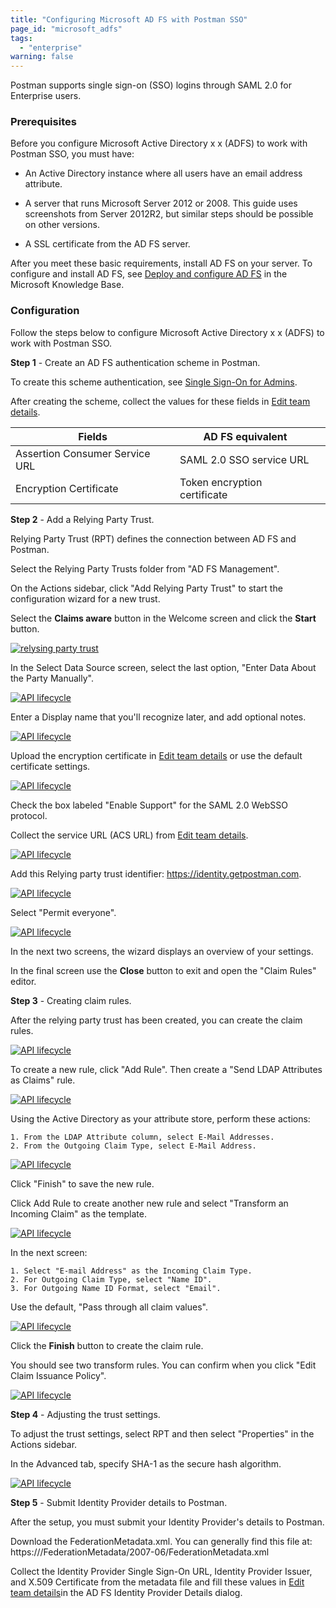 ```yaml
---
title: "Configuring Microsoft AD FS with Postman SSO"
page_id: "microsoft_adfs"
tags: 
  - "enterprise"
warning: false
---
```



Postman supports single sign-on (SSO) logins through SAML 2.0 for Enterprise users.

### Prerequisites

Before you configure Microsoft Active Directory x x (ADFS) to work with Postman SSO, you must have:

* An Active Directory instance where all users have an email address attribute.

* A server that runs Microsoft Server 2012 or 2008. This guide uses screenshots from Server 2012R2,
but similar steps should be possible on other versions.

* A SSL certificate from the AD FS server.

After you meet these basic requirements, install AD FS on your server. To configure and install AD FS, see [Deploy and configure AD FS](https://msdn.microsoft.com/en-us/library/gg188612.aspx) in the Microsoft Knowledge Base.

### Configuration

Follow the steps below to configure Microsoft Active Directory x x (ADFS) to work with Postman SSO.

**Step 1** - Create an AD FS authentication scheme in Postman.

To create this scheme authentication, see [Single Sign-On for Admins](https://elispostman.github.io/docs/v6/enterprise/sso/admin_sso).

After creating the scheme, collect the values for these fields in [Edit team details](https://app.getpostman.com/dashboard/teams).

| Fields  |   AD FS equivalent  |  |
| ---   |   ---     | ---   |
| Assertion Consumer Service URL   |  SAML 2.0 SSO service URL    | |
| Encryption Certificate   |   Token encryption certificate    | |

**Step 2** - Add a Relying Party Trust.

Relying Party Trust (RPT) defines the connection between AD FS and Postman.

Select the Relying Party Trusts folder from "AD FS Management".

On the Actions sidebar, click "Add Relying Party Trust" to start the configuration wizard for a new trust. 

Select the **Claims aware** button in the Welcome screen and click the **Start** button.

[![relysing party trust](https://s3.amazonaws.com/postman-static-getpostman-com/postman-docs/ENT-Relying-Party-Trust.png)](https://s3.amazonaws.com/postman-static-getpostman-com/postman-docs/ENT-Relying-Party-Trust.png)

In the Select Data Source screen, select the last option, "Enter Data About the Party Manually".

[![API lifecycle](https://s3.amazonaws.com/postman-static-getpostman-com/postman-docs/ENT-Enter-Data-About-Party-Manually.jpeg)](https://s3.amazonaws.com/postman-static-getpostman-com/postman-docs/ENT-Enter-Data-About-Party-Manually.jpeg)

Enter a Display name that you'll recognize later, and add optional notes.

[![API lifecycle](https://s3.amazonaws.com/postman-static-getpostman-com/postman-docs/ENT-display-name.jpeg)](https://s3.amazonaws.com/postman-static-getpostman-com/postman-docs/ENT-display-name.jpeg)

Upload the encryption certificate in [Edit team details](https://app.getpostman.com/dashboard/teams) or use the default certificate settings.

[![API lifecycle](https://s3.amazonaws.com/postman-static-getpostman-com/postman-docs/ENT-configure-cert.jpeg)](https://s3.amazonaws.com/postman-static-getpostman-com/postman-docs/ENT-configure-cert.jpeg)

Check the box labeled "Enable Support" for the SAML 2.0 WebSSO protocol. 

Collect the service URL (ACS URL) from [Edit team details](https://app.getpostman.com/dashboard/teams).

[![API lifecycle](https://s3.amazonaws.com/postman-static-getpostman-com/postman-docs/ENT-ACS-URL.jpeg)](https://s3.amazonaws.com/postman-static-getpostman-com/postman-docs/ENT-ACS-URL.jpeg)

Add this Relying party trust identifier: https://identity.getpostman.com.

[![API lifecycle](https://s3.amazonaws.com/postman-static-getpostman-com/postman-docs/ENT-Relying-party-trust-identifier.jpeg)](https://s3.amazonaws.com/postman-static-getpostman-com/postman-docs/ENT-Relying-party-trust-identifier.jpeg)

Select "Permit everyone".

[![API lifecycle](https://s3.amazonaws.com/postman-static-getpostman-com/postman-docs/ENT-Permit-everyone.jpeg)](https://s3.amazonaws.com/postman-static-getpostman-com/postman-docs/ENT-Permit-everyone.jpeg)

In the next two screens, the wizard displays an overview of your settings. 

In the final screen use the **Close** button to exit and open the "Claim Rules" editor.

**Step 3** - Creating claim rules.

After the relying party trust has been created, you can create the claim rules.

[![API lifecycle](https://s3.amazonaws.com/postman-static-getpostman-com/postman-docs/ENT-claim-rules.jpeg)](https://s3.amazonaws.com/postman-static-getpostman-com/postman-docs/ENT-claim-rules.jpeg)

To create a new rule, click "Add Rule". Then create a "Send LDAP Attributes as Claims" rule.

[![API lifecycle](https://s3.amazonaws.com/postman-static-getpostman-com/postman-docs/ENT-Add-Rule.jpeg)](https://s3.amazonaws.com/postman-static-getpostman-com/postman-docs/ENT-Add-Rule.jpeg)

Using the Active Directory as your attribute store, perform these actions: 

    1. From the LDAP Attribute column, select E-Mail Addresses.
    2. From the Outgoing Claim Type, select E-Mail Address.
    
[![API lifecycle](https://s3.amazonaws.com/postman-static-getpostman-com/postman-docs/ENT-Active-Directory.jpeg)](https://s3.amazonaws.com/postman-static-getpostman-com/postman-docs/ENT-Active-Directory.jpeg)

Click "Finish" to save the new rule.

Click Add Rule to create another new rule and select "Transform an Incoming Claim" as the template.

[![API lifecycle](https://s3.amazonaws.com/postman-static-getpostman-com/postman-docs/ENT-Transform-Incoming-Claim.jpeg)](https://s3.amazonaws.com/postman-static-getpostman-com/postman-docs/ENT-Transform-Incoming-Claim.jpeg)

In the next screen:

    1. Select "E-mail Address" as the Incoming Claim Type.
    2. For Outgoing Claim Type, select "Name ID". 
    3. For Outgoing Name ID Format, select "Email". 

Use the default, "Pass through all claim values".

[![API lifecycle](https://s3.amazonaws.com/postman-static-getpostman-com/postman-docs/ENT-Pass-through-all-claim-values.jpeg)](https://s3.amazonaws.com/postman-static-getpostman-com/postman-docs/ENT-Pass-through-all-claim-values.jpeg)

Click the **Finish** button to create the claim rule.

You should see two transform rules. You can confirm when you click "Edit Claim Issuance Policy".

[![API lifecycle](https://s3.amazonaws.com/postman-static-getpostman-com/postman-docs/ENT-Edit-Claim-Issuance-Policy.jpeg)](https://s3.amazonaws.com/postman-static-getpostman-com/postman-docs/ENT-Edit-Claim-Issuance-Policy.jpeg)

**Step 4** - Adjusting the trust settings.

To adjust the trust settings, select RPT and then select "Properties" in the Actions sidebar.

In the Advanced tab, specify SHA-1 as the secure hash algorithm.

[![API lifecycle](https://s3.amazonaws.com/postman-static-getpostman-com/postman-docs/ENT-Adjusting-trust-settings.jpeg)](https://s3.amazonaws.com/postman-static-getpostman-com/postman-docs/ENT-Adjusting-trust-settings.jpeg)

**Step 5** - Submit Identity Provider details to Postman.

After the setup, you must submit your Identity Provider's details to Postman.

Download the FederationMetadata.xml. You can generally find this file at: https://<Federation Service name>/FederationMetadata/2007-06/FederationMetadata.xml

Collect the Identity Provider Single Sign-On URL, Identity Provider Issuer, and X.509 Certificate from the metadata file and fill these values in [Edit team details](https://app.getpostman.com/dashboard/teams)in the AD FS Identity Provider Details dialog.



